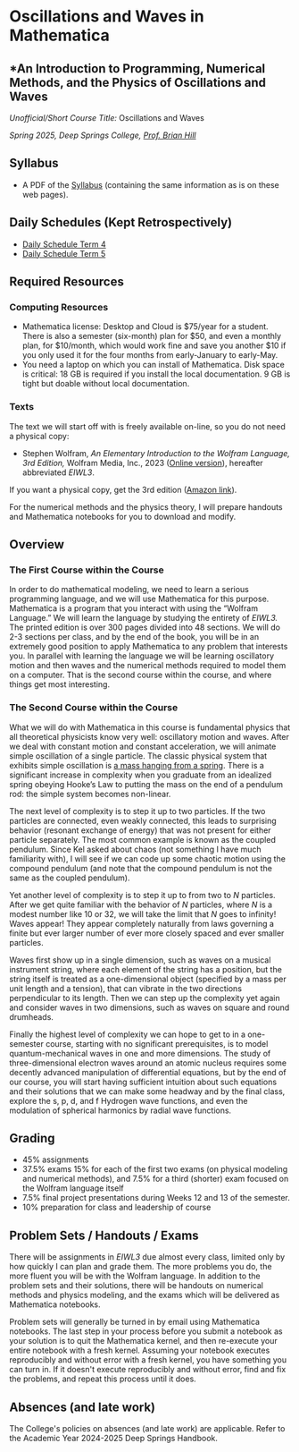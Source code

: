 # Oscillations and Waves in Mathematica
## *An Introduction to Programming, Numerical Methods, and the Physics of Oscillations and Waves

*Unofficial/Short Course Title:* Oscillations and Waves

*Spring 2025, Deep Springs College, [Prof. Brian Hill](https://brianhill.github.io)*

## Syllabus

* A PDF of the [Syllabus](./OscillationsAndWavesSyllabus.pdf) (containing the same information as is on these web pages).

## Daily Schedules (Kept Retrospectively)

* [Daily Schedule Term 4](./daily_schedule_term_4.html)
* [Daily Schedule Term 5](./daily_schedule_term_5.html)

## Required Resources

### Computing Resources

* Mathematica license: Desktop and Cloud is $75/year for a student. There is also a semester (six-month) plan for $50, and even a monthly plan, for $10/month, which would work fine and save you another $10 if you only used it for the four months from early-January to early-May.
* You need a laptop on which you can install of Mathematica. Disk space is critical: 18 GB is required if you install the local documentation. 9 GB is tight but doable without local documentation.

### Texts

The text we will start off with is freely available on-line, so you do not need a physical copy:

* Stephen Wolfram, *An Elementary Introduction to the Wolfram Language, 3rd Edition,* Wolfram Media, Inc., 2023 ([Online version](https://www.wolfram.com/language/elementary-introduction/3rd-ed/index.html.en)), hereafter abbreviated *EIWL3*.

If you want a physical copy, get the 3rd edition ([Amazon link](https://www.amazon.com/Elementary-Introduction-Wolfram-Language/dp/1944183078)).

For the numerical methods and the physics theory, I will prepare handouts and Mathematica notebooks for you to download and modify.

## Overview

### The First Course within the Course

In order to do mathematical modeling, we need to learn a serious programming language, and we will use Mathematica for this purpose. Mathematica is a program that you interact with using the &ldquo;Wolfram Language.&rdquo; We will learn the language by studying the entirety of *EIWL3.* The printed edition is over 300 pages divided into 48 sections. We will do 2-3 sections per class, and by the end of the book, you will be in an extremely good position to apply Mathematica to any problem that interests you. In parallel with learning the language we will be learning oscillatory motion and then waves and the numerical methods required to model them on a computer. That is the second course within the course, and where things get most interesting.

### The Second Course within the Course

What we will do with Mathematica in this course is fundamental physics that all theoretical physicists know very well: oscillatory motion and waves. After we deal with constant motion and constant acceleration, we will animate simple oscillation of a single particle. The classic physical system that exhibits simple oscillation is [a mass hanging from a spring](https://youtu.be/I_Wscia8h9I). There is a significant increase in complexity when you graduate from an idealized spring obeying Hooke&rsquo;s Law to putting the mass on the end of a pendulum rod: the simple system becomes non-linear.

The next level of complexity is to step it up to two particles. If the two particles are connected, even weakly connected, this leads to surprising behavior (resonant exchange of energy) that was not present for either particle separately. The most common example is known as the coupled pendulum. Since Kel asked about chaos (not something I have much familiarity with), I will see if we can code up some chaotic motion using the compound pendulum (and note that the compound pendulum is not the same as the coupled pendulum).

Yet another level of complexity is to step it up to from two to *N* particles. After we get quite familiar with the behavior of *N* particles, where *N* is a modest number like 10 or 32, we will take the limit that *N* goes to infinity! Waves appear! They appear completely naturally from laws governing a finite but ever larger number of ever more closely spaced and ever smaller particles.

Waves first show up in a single dimension, such as waves on a musical instrument string, where each element of the string has a position, but the string itself is treated as a one-dimensional object (specified by a mass per unit length and a tension), that can vibrate in the two directions perpendicular to its length. Then we can step up the complexity yet again and consider waves in two dimensions, such as waves on square and round drumheads.

Finally the highest level of complexity we can hope to get to in a one-semester course, starting with no significant prerequisites, is to model quantum-mechanical waves in one and more dimensions. The study of three-dimensional electron waves around an atomic nucleus requires some decently advanced manipulation of differential equations, but by the end of our course, you will start having sufficient intuition about such equations and their solutions that we can make some headway and by the final class, explore the s, p, d, and f Hydrogen wave functions, and even the modulation of spherical harmonics by radial wave functions.

## Grading

* 45% assignments
* 37.5% exams 15% for each of the first two exams (on physical modeling and numerical methods), and 7.5% for a third (shorter) exam focused on the Wolfram language itself
* 7.5% final project presentations during Weeks 12 and 13 of the semester.
* 10% preparation for class and leadership of course

## Problem Sets / Handouts / Exams

There will be assignments in *EIWL3* due almost every class, limited only by how quickly I can plan and grade them. The more problems you do, the more fluent you will be with the Wolfram language. In addition to the problem sets and their solutions, there will be handouts on numerical methods and physics modeling, and the exams which will be delivered as Mathematica notebooks.

Problem sets will generally be turned in by email using Mathematica notebooks. The last step in your process before you submit a notebook as your solution is to quit the Mathematica kernel, and then re-execute your entire notebook with a fresh kernel. Assuming your notebook executes reproducibly and without error with a fresh kernel, you have something you can turn in. If it doesn't execute reproducibly and without error, find and fix the problems, and repeat this process until it does.

## Absences (and late work)

The College's policies on absences (and late work) are applicable. Refer to the Academic Year 2024-2025 Deep Springs Handbook.
